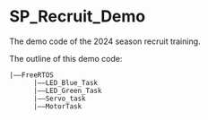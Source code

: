 # SP_Recruit_Demo
The demo code of the 2024 season recruit training.

The outline of this demo code:

```
|——FreeRTOS
      |——LED_Blue_Task
      |——LED_Green_Task
      |——Servo_task
      |——MotorTask
```
